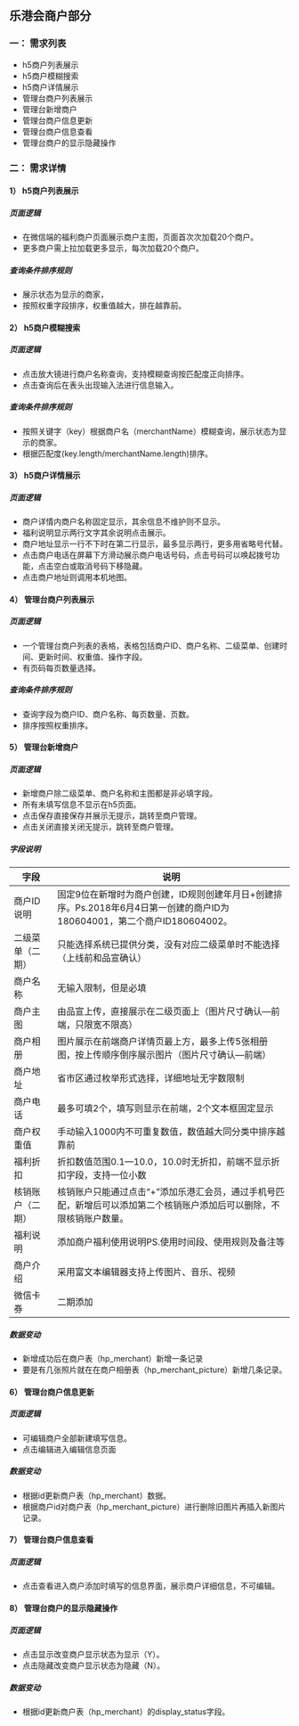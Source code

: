 ## 乐港会商户部分
### 一： 需求列表
+ h5商户列表展示
+ h5商户模糊搜索
+ h5商户详情展示
+ 管理台商户列表展示
+ 管理台新增商户
+ 管理台商户信息更新
+ 管理台商户信息查看
+ 管理台商户的显示隐藏操作
### 二： 需求详情
#### 1） h5商户列表展示
##### 页面逻辑
- 在微信端的福利商户页面展示商户主图，页面首次次加载20个商户。
- 更多商户需上拉加载更多显示，每次加载20个商户。
##### 查询条件排序规则
- 展示状态为显示的商家，
- 按照权重字段排序，权重值越大，排在越靠前。
#### 2） h5商户模糊搜索
##### 页面逻辑
- 点击放大镜进行商户名称查询，支持模糊查询按匹配度正向排序。
- 点击查询后在表头出现输入法进行信息输入。
##### 查询条件排序规则
- 按照关键字（key）根据商户名（merchantName）模糊查询，展示状态为显示的商家。
- 根据匹配度(key.length/merchantName.length)排序。
#### 3） h5商户详情展示
##### 页面逻辑
- 商户详情内商户名称固定显示，其余信息不维护则不显示。
- 福利说明显示两行文字其余说明点击展示。
- 商户地址显示一行不下时在第二行显示，最多显示两行，更多用省略号代替。
- 点击商户电话在屏幕下方滑动展示商户电话号码，点击号码可以唤起拨号功能，点击空白或取消号码下移隐藏。
- 点击商户地址则调用本机地图。
#### 4） 管理台商户列表展示
##### 页面逻辑
- 一个管理台商户列表的表格，表格包括商户ID、商户名称、二级菜单、创建时间、更新时间、权重值、操作字段。
- 有页码每页数量选择。
##### 查询条件排序规则
- 查询字段为商户ID、商户名称、每页数量、页数。
- 排序按照权重排序。
#### 5） 管理台新增商户
##### 页面逻辑
- 新增商户除二级菜单、商户名称和主图都是非必填字段。
- 所有未填写信息不显示在h5页面。
- 点击保存直接保存并展示无提示，跳转至商户管理。
- 点击关闭直接关闭无提示，跳转至商户管理。
##### 字段说明

字段 | 说明
---|---
商户ID说明 | 固定9位在新增时为商户创建，ID规则创建年月日+创建排序。Ps.2018年6月4日第一创建的商户ID为180604001，第二个商户ID180604002。
二级菜单（二期） | 只能选择系统已提供分类，没有对应二级菜单时不能选择（上线前和品宣确认）
商户名称 | 无输入限制，但是必填
商户主图 | 由品宣上传，直接展示在二级页面上（图片尺寸确认—前端，只限宽不限高）
商户相册 | 图片展示在前端商户详情页最上方，最多上传5张相册图，按上传顺序倒序展示图片（图片尺寸确认—前端）
商户地址 | 省市区通过枚举形式选择，详细地址无字数限制
商户电话 | 最多可填2个，填写则显示在前端，2个文本框固定显示
商户权重值 | 手动输入1000内不可重复数值，数值越大同分类中排序越靠前
福利折扣 | 折扣数值范围0.1—10.0，10.0时无折扣，前端不显示折扣字段，支持一位小数
核销账户（二期） | 核销账户只能通过点击“+”添加乐港汇会员，通过手机号匹配，新增后可以添加第二个核销账户添加后可以删除，不限核销账户数量。
福利说明 | 添加商户福利使用说明PS.使用时间段、使用规则及备注等
商户介绍 | 采用富文本编辑器支持上传图片、音乐、视频
微信卡券 | 二期添加
##### 数据变动
- 新增成功后在商户表（hp_merchant）新增一条记录
- 要是有几张照片就在在商户相册表（hp_merchant_picture）新增几条记录。
#### 6） 管理台商户信息更新
##### 页面逻辑
- 可编辑商户全部新建填写信息。
- 点击编辑进入编辑信息页面
##### 数据变动
- 根据id更新商户表（hp_merchant）数据。
- 根据商户id对商户表（hp_merchant_picture）进行删除旧图片再插入新图片记录。
#### 7） 管理台商户信息查看
##### 页面逻辑
- 点击查看进入商户添加时填写的信息界面，展示商户详细信息，不可编辑。
#### 8） 管理台商户的显示隐藏操作
##### 页面逻辑
- 点击显示改变商户显示状态为显示（Y）。
- 点击隐藏改变商户显示状态为隐藏（N）。
##### 数据变动
- 根据id更新商户表（hp_merchant）的display_status字段。